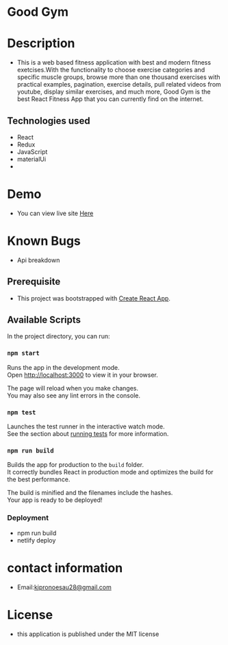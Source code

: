 # Good Gym
# Description
* This is a web based  fitness application with best and modern fitness exetcises.With the functionality to choose exercise categories and specific muscle groups, browse more than one thousand exercises with practical examples, pagination, exercise details, pull related videos from youtube, display similar exercises, and much more, Good Gym is the best React Fitness App that you can currently find on the internet.
## Technologies used
* React
* Redux
* JavaScript
* materialUi
* 
# Demo
* You can view live site [Here](https://goodgym.netlify.app/)
# Known Bugs
* Api breakdown
## Prerequisite
* This project was bootstrapped with [Create React App](https://github.com/facebook/create-react-app).

## Available Scripts

In the project directory, you can run:

### `npm start`

Runs the app in the development mode.\
Open [http://localhost:3000](http://localhost:3000) to view it in your browser.

The page will reload when you make changes.\
You may also see any lint errors in the console.

### `npm test`

Launches the test runner in the interactive watch mode.\
See the section about [running tests](https://facebook.github.io/create-react-app/docs/running-tests) for more information.

### `npm run build`

Builds the app for production to the `build` folder.\
It correctly bundles React in production mode and optimizes the build for the best performance.

The build is minified and the filenames include the hashes.\
Your app is ready to be deployed!



### Deployment
* npm run build
* netlify deploy
# contact information
* Email:kipronoesau28@gmail.com
# License
* this application is published under the MIT license



